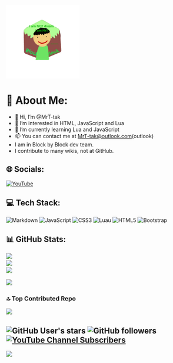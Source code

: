 <img src="img.gif" alt="my avator" class="center" width="200"/>

# 💫 About Me:
- 👋 Hi, I’m @MrT-tak
- 👀 I’m interested in HTML, JavaScript and Lua
- 🌱 I’m currently learning Lua and JavaScript
- 📫 You can contact me at MrT-tak@outlook.com(outlook)
- I am in Block by Block dev team.
- I contribute to many wikis, not at GitHub.


## 🌐 Socials:
[![YouTube](https://img.shields.io/badge/YouTube-%23FF0000.svg?logo=YouTube&logoColor=white)](https://youtube.com/@@MrT_tak) 

## 💻 Tech Stack:
![Markdown](https://img.shields.io/badge/markdown-%23000000.svg?style=flat&logo=markdown&logoColor=white) ![JavaScript](https://img.shields.io/badge/javascript-%23323330.svg?style=flat&logo=javascript&logoColor=%23F7DF1E) ![CSS3](https://img.shields.io/badge/css3-%231572B6.svg?style=flat&logo=css3&logoColor=white) ![Luau](https://img.shields.io/badge/luau-%232C2D72.svg?style=flat&logo=lua&logoColor=white) ![HTML5](https://img.shields.io/badge/html5-%23E34F26.svg?style=flat&logo=html5&logoColor=white) ![Bootstrap](https://img.shields.io/badge/bootstrap-%23563D7C.svg?style=flat&logo=bootstrap&logoColor=white)
## 📊 GitHub Stats:
![](https://github-readme-stats.vercel.app/api?username=MrT-tak&theme=blue-green&hide_border=false&include_all_commits=true&count_private=false)<br/>
![](https://github-readme-streak-stats.herokuapp.com/?user=MrT-tak&theme=blue-green&hide_border=false)<br/>
![](https://github-readme-stats.vercel.app/api/top-langs/?username=MrT-tak&theme=blue-green&hide_border=false&include_all_commits=true&count_private=false&layout=compact)

![](https://github-profile-trophy.vercel.app/?username=MrT-tak&theme=onestar&no-frame=false&no-bg=false&margin-w=4)

### 🔝 Top Contributed Repo
![](https://github-contributor-stats.vercel.app/api?username=MrT-tak&limit=5&theme=dark&combine_all_yearly_contributions=true)

![GitHub User's stars](https://img.shields.io/github/stars/MrT-tak?style=social)
![GitHub followers](https://img.shields.io/github/followers/MrT-tak?style=social)
[![YouTube Channel Subscribers](https://img.shields.io/youtube/channel/subscribers/UC5UkRRhsoya4eJWaMLKzTzw?style=social)](https://youtube.com/@MrT_tak?sub_confirmation=1)
---
[![](https://visitcount.itsvg.in/api?id=MrT-tak&icon=0&color=3)](https://visitcount.itsvg.in)

<!-- Proudly created with GPRM ( https://gprm.itsvg.in ) -->

<!---
MrT-tak/MrT-tak is a ✨ special ✨ repository because its `README.md` (this file) appears on your GitHub profile.
You can click the Preview link to take a look at your changes.
--->
